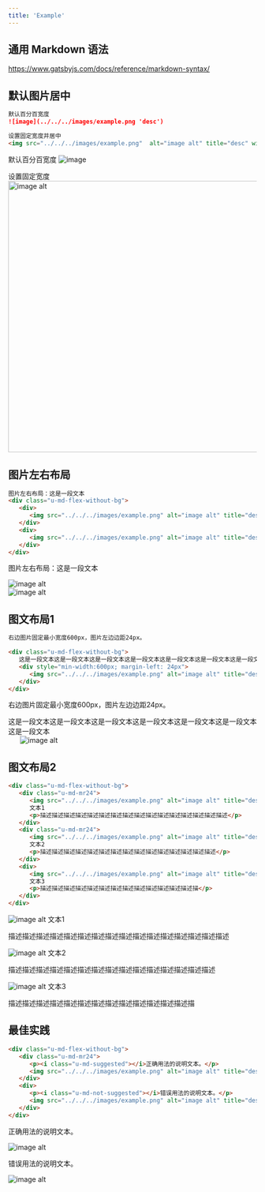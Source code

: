 ```yaml
---
title: 'Example'
---
```


## 通用 Markdown 语法

https://www.gatsbyjs.com/docs/reference/markdown-syntax/

## 默认图片居中

```md
默认百分百宽度
![image](../../../images/example.png 'desc')

设置固定宽度并居中
<img src="../../../images/example.png"  alt="image alt" title="desc" width="550" align="center" />
```

默认百分百宽度
![image](../../../images/example.png 'desc')

设置固定宽度
<img src="../../../images/example.png"  alt="image alt" title="desc" width="550" align="center" />

## 图片左右布局

```md
图片左右布局：这是一段文本
<div class="u-md-flex-without-bg">
   <div>
      <img src="../../../images/example.png" alt="image alt" title="desc" />
   </div>
   <div>
      <img src="../../../images/example.png" alt="image alt" title="desc" />
   </div>
</div>
```

图片左右布局：这是一段文本
<div class="u-md-flex-without-bg">
   <div>
      <img src="../../../images/example.png" alt="image alt" title="desc" />
   </div>
   <div>
      <img src="../../../images/example.png" alt="image alt" title="desc" />
   </div>
</div>

## 图文布局1

```md
右边图片固定最小宽度600px，图片左边边距24px。

<div class="u-md-flex-without-bg">
   这是一段文本这是一段文本这是一段文本这是一段文本这是一段文本这是一段文本这是一段文本
   <div style="min-width:600px; margin-left: 24px">
      <img src="../../../images/example.png" alt="image alt" title="desc" />
   </div>
</div>
```

右边图片固定最小宽度600px，图片左边边距24px。

<div class="u-md-flex-without-bg">
   这是一段文本这是一段文本这是一段文本这是一段文本这是一段文本这是一段文本这是一段文本
   <div style="min-width:600px; margin-left: 24px">
      <img src="../../../images/example.png" alt="image alt" title="desc" />
   </div>
</div>

## 图文布局2

```md
<div class="u-md-flex-without-bg">
   <div class="u-md-mr24">
      <img src="../../../images/example.png" alt="image alt" title="desc" />
      文本1
      <p>描述描述描述描述描述描述描述描述描述描述描述描述描述描述描述描述</p>
   </div>
   <div class="u-md-mr24">
      <img src="../../../images/example.png" alt="image alt" title="desc" />
      文本2
      <p>描述描述描述描述描述描述描述描述描述描述描述描述描述描述描述</p>
   </div>
   <div>
      <img src="../../../images/example.png" alt="image alt" title="desc" />
      文本3
      <p>描述描述描述描述描述描述描述描述描述描述描述描述描述描</p>
   </div>
</div>
```

<div class="u-md-flex-without-bg">
   <div class="u-md-mr24">
      <img src="../../../images/example.png" alt="image alt" title="desc" />
      文本1
      <p>描述描述描述描述描述描述描述描述描述描述描述描述描述描述描述描述</p>
   </div>
   <div class="u-md-mr24">
      <img src="../../../images/example.png" alt="image alt" title="desc" />
      文本2
      <p>描述描述描述描述描述描述描述描述描述描述描述描述描述描述描述</p>
   </div>
   <div>
      <img src="../../../images/example.png" alt="image alt" title="desc" />
      文本3
      <p>描述描述描述描述描述描述描述描述描述描述描述描述描述描</p>
   </div>
</div>

## 最佳实践

```md
<div class="u-md-flex-without-bg">
   <div class="u-md-mr24">
      <p><i class="u-md-suggested"></i>正确用法的说明文本。</p>
      <img src="../../../images/example.png" alt="image alt" title="desc" />
   </div>
   <div>
      <p><i class="u-md-not-suggested"></i>错误用法的说明文本。</p>
      <img src="../../../images/example.png" alt="image alt" title="desc" />
   </div>
</div>
```

<div class="u-md-flex-without-bg">
   <div class="u-md-mr24">
      <p><i class="u-md-suggested"></i>正确用法的说明文本。</p>
      <img src="../../../images/example.png" alt="image alt" title="desc" />
   </div>
   <div>
      <p><i class="u-md-not-suggested"></i>错误用法的说明文本。</p>
      <img src="../../../images/example.png" alt="image alt" title="desc" />
   </div>
</div>


<!--

## 主题

| 内容 | 值           | 默认值  |
| :--- | :----------- | :------ |
| icon | icon/nothing | nothing |
| icon | icon/nothing | nothing |


## 相关文档

1. [Tag 标签](https://www.ucloud.cn)
2. [Notice 提示](https://www.ucloud.cn)

-->
